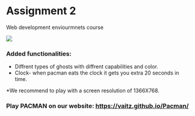 # Assignment 2

Web development enviourmnets course


![](https://github.com/vaitz/pacman/blob/master/photos/bar_pacline.gif)

### Added functionalities:
* Diffrent types of ghosts with diffrent capabilities and color.
* Clock- when pacman eats the clock it gets you extra 20 seconds in time.

*We recommend to play with a screen resolution of 1366X768.

### Play PACMAN on our website: https://vaitz.github.io/Pacman/
 
